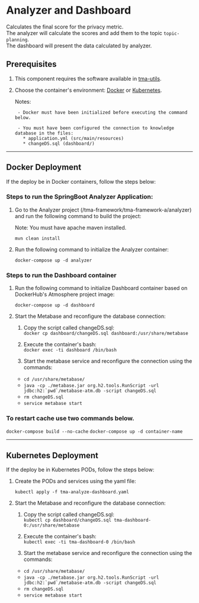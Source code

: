 # Analyzer and Dashboard

Calculates the final score for the privacy metric.  
The analyzer will calculate the scores and add them to the topic `topic-planning`.  
The dashboard will present the data calculated by analyzer.

## Prerequisites
1) This component requires the software available in [tma-utils](https://github.com/eubr-atmosphere/tma-framework/tree/master/common/tma-utils).
2) Choose the container's environment: [Docker](#docker-deployment) or [Kubernetes](#kubernetes-deployment).

	Notes:
	
		- Docker must have been initialized before executing the command below.
		
		- You must have been configured the connection to knowledge database in the files:
		  * application.yml (src/main/resources)
		  * changeDS.sql (dashboard/)

---

## **Docker Deployment**

If the deploy be in Docker containers, follow the steps below:

### Steps to run the SpringBoot Analyzer Application:

1) Go to the Analyzer project (/tma-framework/tma-framework-a/analyzer) and run the following command to build the project:

   Note: You must have apache maven installed.

   ``mvn clean install``

2) Run the following command to initialize the Analyzer container:
	
   ``docker-compose up -d analyzer``
		
### Steps to run the Dashboard container

1) Run the following command to initialize Dashboard container based on DockerHub's Atmosphere project image:

   ``docker-compose up -d dashboard``

2) Start the Metabase and reconfigure the database connection:

   1. Copy the script called changeDS.sql:  
   ``docker cp dashboard/changeDS.sql dashboard:/usr/share/metabase``
	
   2. Execute the container's bash:  
   ``docker exec -ti dashboard /bin/bash``
   
   3. Start the metabase service and reconfigure the connection using the commands:  
   * ``cd /usr/share/metabase/``  
   * ``java -cp ./metabase.jar org.h2.tools.RunScript -url jdbc:h2:`pwd`/metabase-atm.db -script changeDS.sql``  
   * ``rm changeDS.sql``  
   * ``service metabase start``  
   
### To restart cache use two commands below.
	
   ``docker-compose build --no-cache``
   ``docker-compose up -d container-name``

---

## **Kubernetes Deployment**

If the deploy be in Kubernetes PODs, follow the steps below:

1) Create the PODs and services using the yaml file:
   
   ``kubectl apply -f tma-analyze-dashboard.yaml``

2) Start the Metabase and reconfigure the database connection:

   1. Copy the script called changeDS.sql:  
   ``kubectl cp dashboard/changeDS.sql tma-dashboard-0:/usr/share/metabase``
	
   2. Execute the container's bash:  
   ``kubectl exec -ti tma-dashboard-0 /bin/bash``
   
   3. Start the metabase service and reconfigure the connection using the commands:  
   * ``cd /usr/share/metabase/``  
   * ``java -cp ./metabase.jar org.h2.tools.RunScript -url jdbc:h2:`pwd`/metabase-atm.db -script changeDS.sql``  
   * ``rm changeDS.sql``  
   * ``service metabase start``  